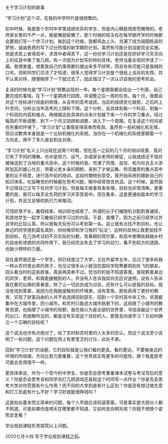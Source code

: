 

关于学习计划的故事



“学习计划”这个词，在我的中学时代是很频繁的。

初中时候，我是那个农村中学里成绩优异的学生，但是内心确是顽皮而懒惰的。老师家长管的不严一点，能偷懒就偷懒了。那个时候的班主任在每学期开学的时候都会要我们写一个学习计划。每到这个时候，我都鸡血上头，充满了成为祖国栋梁的梦想，诚诚恳恳的写下过分热情的新学期的计划。虽然有可能计划没能完全实施，但是求其上者得其中，求其中者得其下，这一份份学习计划还是在好好学习天天向上的征途中推了我几把。有一次因为计划写的特别具体，老师当着全班同学读了一遍。我很害羞，想着我自己的事情都抖搂出来多不好呀，而且有些可能只是我喊的口号。但和同学们交流了才知道，很多人觉得学习计划是个很纸上谈兵的东西，并不认真对待，随便糊弄了一下就过去了。因此错过了一次认识自我的思考机会。

复读的时候也是“学习计划”频繁出现的一年。每个星期我都会给出一个列表，自己要完成的事情。在下一个星期进行回顾，并调整之后一周的任务。每个月，我都会对这个目标进行彻底的梳理，从去年的高考成绩，当前的成绩变化趋势，之后的上升空间，分析出当年高考的上限和下限。这个分析，会具体到每一个科目，到每一个科目的内容和难点。再根据这些具体的点来计划接下来一个月的学习重点。经过每周的不断调整，到下一个月又回顾和调整，进入下一个周期。在复读这个时间紧任务重的环境下，“学习计划”让事情变得简单而有效。虽然有一些机械化和无情，但应试教育本身就是一个比较机械化的系统。当你在一个机械化的系统里朝着一个方向走，用不了多久就会到达对岸。

“学习计划”名义上只出现在这两个时期，但在高一之前的几个月的培训班里，我对它有了不同的理解。也许是努力、运气，亦或家长老师的督促，让我成绩还不错并被保送到了当地的重点高中。这个时候的我，充满了热情、自信、和为社会主义添砖加瓦的雄心壮志，带着父老乡亲的期盼，来到了才俊云集、师资雄厚的重点高中里的尖子班里，进行高中前的培训。这段时期特别享受，我开始系统的跟新自己的知识体系，吃饭睡觉的时候都在思考问题，眼中经常饱含热泪。这个时候，虽然我不记得自己又写下任何学习计划。但是每天做事有条有理，目标也非常清晰。更重要的是，我可以每天全负荷的学习并享受其中。现在看来，这是更通俗版本的学习计划，并且又足够的执行力来推动。


可惜好景不长，暑假结束，培训班也结束了。所谓的尖子们被随机分配到普通班，和其他学生一起学习暑假已经学习过的内容。于是，我懵了。因为之前已经学过并且学的比较认真，所以我每天玩也可以考到第一名。这让我有点找不到目标，也让身边的同学感到莫名其妙，纷纷推崇和学习我的“玩法”。这样的反响让我更加找不到目标，在几场考试的不合实际的分数，青春期的荷尔蒙，和高中里哪些超越乡村的自由和诱惑的共同作用下，我已经完全失去了学习的动力，看不到前方的道路，也缺少榜样的力量。


现在虽然我还是一个学生，但已经度过了大学，又在外留学五年。见过了很多和我一样从农村里出来的孩子，也见过很多从小就泡在国际学校寒暑假到处飞的朋友。回头看当时的这些故事，真是再简单不过。但当时的我不知道答案。我观察着身边的同学，老师，和我能接触到的人，并没有人告诉我如何去应对迷惘，没有人告诉我在繁花似锦的青春里，除了让一切白白成为过往，还有什么可以是我的目标。我没有找到答案，是因为在我能接触到的环境里，没有答案。那些获得了更好的教育、实现了财富自由的人并不会选择回到邵东、回到一个农村高中来工作。资源都集中在大城市里，而小城市，和农村只能选大城市挑剩下的，这局限了小城市的教育资源，也局限了小城市的视野。我在我以为是全部的世界里，寻找突破这个世界的出口，而放眼所见的，都是没有实现这个目标的人，那我去向谁学习？又如何确立一个正确的目标呢？

这个说法也许有点绝对了，给了农村和农村里的人太多的否认。但这个说法至少说明了一些问题。这个问题在网上有更宽泛的讨论，此处不表。


回到“学习计划”的话题，它的目标就是让我们看的更高，看的更远，不要被身边的环境的所局限。方向比努力更重要，这个世界其实有更多的可能性，换个角度思考可能会变得很不一样。

更具体来说，作为一个现今的中学生，你是否会思考重重课本试卷与考试背后的意义？你是否会思考该和同学去打几把游戏还是趁这个时间写一点作业？你是否会思考大学对你究竟有什么作用？而不同的大学到底有什么区别？你是否有想过做生意和打工到底有什么不好？学习好就能很挣钱吗？

这是如此基本而又简单的问题，每个人早就应该知道答案。可是事实是大部分人都不知道。可是如果你连明天在哪里都不知道，又如何走向明天呢？你就不想换个姿势走走看？

学业规划课程负责探究以上问题。

2020七月十四 写于学业规划课程之前。













